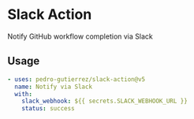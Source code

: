 # Slack Action

Notify GitHub workflow completion via Slack

## Usage

```yaml
- uses: pedro-gutierrez/slack-action@v5
  name: Notify via Slack
  with:
    slack_webhook: ${{ secrets.SLACK_WEBHOOK_URL }}
    status: success 
```